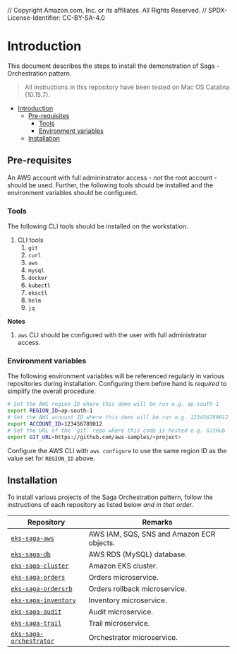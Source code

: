 // Copyright Amazon.com, Inc. or its affiliates. All Rights Reserved. // SPDX-License-Identifier: CC-BY-SA-4.0

# Introduction

This document describes the steps to install the demonstration of Saga - Orchestration pattern.

> All instructions in this repository have been tested on Mac OS Catalina (10.15.7).

- [Introduction](#introduction)
  - [Pre-requisites](#pre-requisites)
    - [Tools](#tools)
    - [Environment variables](#environment-variables)
  - [Installation](#installation)

## Pre-requisites

An AWS account with full admininstrator access - _not_ the root account - should be used. Further, the following tools should be installed and the environment variables should be configured.

### Tools

The following CLI tools should be installed on the workstation.

1. CLI tools
   1. `git`
   2. `curl`
   3. `aws`
   4. `mysql`
   5. `docker`
   6. `kubectl`
   7. `eksctl`
   8. `helm`
   9. `jq`

**Notes**

1. `aws` CLI should be configured with the user with full administrator access.

### Environment variables

The following environment variables will be referenced regularly in various repositories during installation. Configuring them before hand is _required_ to simplify the overall procedure.

```bash
# Set the AWS region ID where this demo will be run e.g. ap-south-1
export REGION_ID=ap-south-1
# Set the AWS acouunt ID where this demo will be run e.g. 123456789012
export ACCOUNT_ID=123456789012
# Set the URL of the `git` repo where this code is hosted e.g. GitHub
export GIT_URL=https://github.com/aws-samples/<project>
```

Configure the AWS CLI with `aws configure` to use the same region ID as the value set for `REGION_ID` above.

## Installation

To install various projects of the Saga Orchestration pattern, follow the instructions of each repository as listed below _and in that order._

| Repository                                                                                           | Remarks                                   |
| ---------------------------------------------------------------------------------------------------- | ----------------------------------------- |
| [`eks-saga-aws`](https://github.com/aws-samples/amazon-eks-saga-orchestration-aws)                   | AWS IAM, SQS, SNS and Amazon ECR objects. |
| [`eks-saga-db`](https://github.com/aws-samples/amazon-eks-saga-orchestration-db)                     | AWS RDS (MySQL) database.                 |
| [`eks-saga-cluster`](https://github.com/aws-samples/amazon-eks-saga-orchestration-cluster)           | Amazon EKS cluster.                       |
| [`eks-saga-orders`](https://github.com/aws-samples/amazon-eks-saga-orchestration-orders)             | Orders microservice.                      |
| [`eks-saga-ordersrb`](https://github.com/aws-samples/amazon-eks-saga-orchestration-orders-rb)        | Orders rollback microservice.             |
| [`eks-saga-inventory`](https://github.com/aws-samples/amazon-eks-saga-orchestration-inventory)       | Inventory microservice.                   |
| [`eks-saga-audit`](https://github.com/aws-samples/amazon-eks-saga-orchestration-audit)               | Audit microservice.                       |
| [`eks-saga-trail`](https://github.com/aws-samples/amazon-eks-saga-orchestration-trail)               | Trail microservice.                       |
| [`eks-saga-orchestrator`](https://github.com/aws-samples/amazon-eks-saga-orchestration-orchestrator) | Orchestrator microservice.                |
